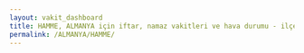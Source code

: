 ```yaml
---
layout: vakit_dashboard
title: HAMME, ALMANYA için iftar, namaz vakitleri ve hava durumu - ilçe/eyalet seç
permalink: /ALMANYA/HAMME/
---
```


<script type="text/javascript">
  var GLOBAL_COUNTRY = 'ALMANYA';
  var GLOBAL_CITY = 'HAMME';
  var GLOBAL_STATE = '';
  var lat = 72;
  var lon = 21;
</script>
